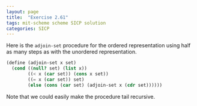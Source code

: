 ```yaml
---
layout: page
title:  "Exercise 2.61"
tags: mit-scheme scheme SICP solution
categories: SICP
---
```

Here is the `adjoin-set` procedure for the ordered representation using half as many steps as with the unordered representation.
```scheme
(define (adjoin-set x set)
  (cond ((null? set) (list x))
        ((< x (car set)) (cons x set))
        ((= x (car set)) set)
        (else (cons (car set) (adjoin-set x (cdr set))))))
```
Note that we could easily make the procedure tail recursive.

